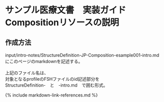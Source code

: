 # サンプル医療文書　実装ガイド　Compositionリソースの説明

## 作成方法
input/intro-notes/StructureDefinition-JP-Composition-esample001-intro.md　にこのページのmarkdownを記述する。<br>
<br>
上記のファイル名は、<br>
対象となるprofileのFSHファイルのid記述部分を<br>
StructureDefinition-　と　-intro.md　で囲む形式。<br>

{% include markdown-link-references.md %}
